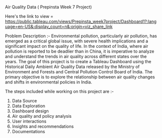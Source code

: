 Air Quality Data ( Prepinsta Week 7 Project)

Here's the link to view = https://public.tableau.com/views/Prepinsta_week7project/Dashboard1?:language=en-US&:display_count=n&:origin=viz_share_link

Problem Description :- Environmental pollution, particularly air pollution, has emerged as a critical global issue, with severe health implications and a significant impact on the quality of life. In the context of India, where air pollution is reported to be deadlier than in China, it is imperative to analyze and understand the trends in air quality across different states over the years. The goal of this project is to create a Tableau Dashboard using the Historical Daily Ambient Air Quality Data released by the Ministry of Environment and Forests and Central Pollution Control Board of India. The primary objective is to explore the relationship between air quality changes and shifts in environmental policies in India.

The steps included while working on this project are :-
1) Data Source
2) Data Exploration
3) Dashboard design
4) Air quality and policy analysis
5) User interactions
6) Insights and recommendations
7) Documentations
